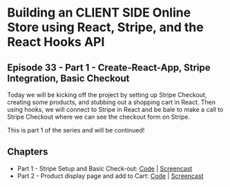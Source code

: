 # Building an CLIENT SIDE Online Store using React, Stripe, and the React Hooks API

## Episode 33 - Part 1 - Create-React-App, Stripe Integration, Basic Checkout

Today we will be kicking off the project by setting up Stripe Checkout, creating some products, and stubbing out a shopping cart in React. Then using hooks, we will connect to Stripe in React and be bale to make a call to Stripe Checkout where we can see the checkout form on Stripe.

This is part 1 of the series and will be continued!

## Chapters

- Part 1 - Stripe Setup and Basic Check-out: [Code](https://github.com/ReactUniversity/033-building-an-online-store-using-react-hooks-stripe) | [Screencast](https://www.youtube.com/watch?v=y0Yq1lPoloo)
- Part 2 - Product display page and add to Cart: [Code](https://github.com/ReactUniversity/035-building-an-online-store-part-2-creating-context-using-hooks) | [Screencast](https://www.youtube.com/watch?v=PENDING)
